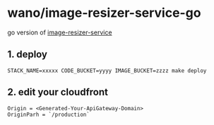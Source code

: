 # wano/image-resizer-service-go

go version of [image-resizer-service](https://serverlessrepo.aws.amazon.com/applications/arn:aws:serverlessrepo:us-east-1:526515951862:applications~image-resizer-service)

## 1. deploy
```
STACK_NAME=xxxxx CODE_BUCKET=yyyy IMAGE_BUCKET=zzzz make deploy
```

## 2.  edit your cloudfront
```
Origin = <Generated-Your-ApiGateway-Domain>
OriginParh = `/production`
```
